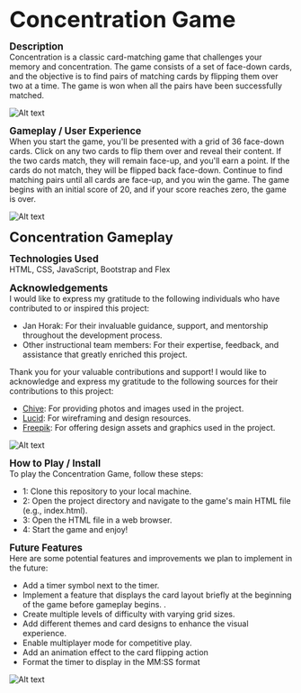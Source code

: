 <span style="font-size: 40px; : center">**Concentration Game** </span>

<span style="font-size: 17px;">**Description**</span>  
Concentration is a classic card-matching game that challenges your memory and concentration. The game consists of a set of face-down cards, and the objective is to find pairs of matching cards by flipping them over two at a time. The game is won when all the pairs have been successfully matched.

![Alt text](image.png)

<span style="font-size: 17px;">**Gameplay / User Experience** </span>  
 When you start the game, you'll be presented with a grid of 36 face-down cards.
Click on any two cards to flip them over and reveal their content.
If the two cards match, they will remain face-up, and you'll earn a point.
If the cards do not match, they will be flipped back face-down.
Continue to find matching pairs until all cards are face-up, and you win the game. The game begins with an initial score of 20, and if your score reaches zero, the game is over.

![Alt text](image-2.png)

<span style="font-size: 24px;">**Concentration Gameplay** </span>

<span style="font-size: 17px;">**Technologies Used** </span>  
HTML, CSS, JavaScript, Bootstrap and Flex

<span style="font-size: 18px;">**Acknowledgements** </span>  
I would like to express my gratitude to the following individuals who have contributed to or inspired this project:

- Jan Horak: For their invaluable guidance, support, and mentorship throughout the development process.
- Other instructional team members: For their expertise, feedback, and assistance that greatly enriched this project.

Thank you for your valuable contributions and support!
I would like to acknowledge and express my gratitude to the following sources for their contributions to this project:

- [Chive](https://www.example.com/chive): For providing photos and images used in the project.
- [Lucid](https://www.example.com/lucid): For wireframing and design resources.
- [Freepik](https://www.example.com/freepik): For offering design assets and graphics used in the project.

![Alt text](image-4.png)

<span style="font-size: 17px;">**How to Play / Install** </span>  
To play the Concentration Game, follow these steps:

- 1: Clone this repository to your local machine.
- 2: Open the project directory and navigate to the game's main HTML file (e.g., index.html).
- 3: Open the HTML file in a web browser.
- 4: Start the game and enjoy!

<span style="font-size: 17px;">**Future Features** </span>  
Here are some potential features and improvements we plan to implement in the future:

- Add a timer symbol next to the timer.
- Implement a feature that displays the card layout briefly at the beginning of the game before gameplay begins. .
- Create multiple levels of difficulty with varying grid sizes.
- Add different themes and card designs to enhance the visual experience.
- Enable multiplayer mode for competitive play.
- Add an animation effect to the card flipping action
- Format the timer to display in the MM:SS format

![Alt text](image-5.png)
